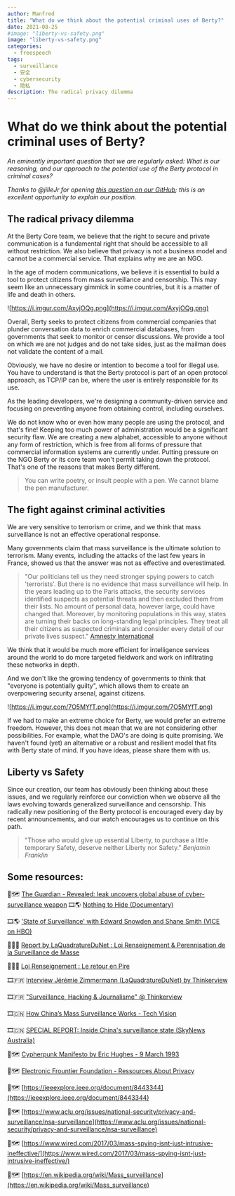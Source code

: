 ```yaml
---
author: Manfred
title: "What do we think about the potential criminal uses of Berty?"
date: 2021-08-25
#image: "liberty-vs-safety.png"
image: "liberty-vs-safety.png"
categories:
  - freespeech
tags:
  - surveillance
  - 安全
  - cybersecurity
  - 隐私
description: The radical privacy dilemma
---
```


# What do we think about the potential criminal uses of Berty?

*An eminently important question that we are regularly asked: What is our reasoning, and our approach to the potential use of the Berty protocol in criminal cases?*

*Thanks to @jilleJr for opening [this question on our GitHub](https://github.com/berty/berty/issues/3421); this is an excellent opportunity to explain our position.*

## The radical privacy dilemma

At the Berty Core team, we believe that the right to secure and private communication is a fundamental right that should be accessible to all without restriction. We also believe that privacy is not a business model and cannot be a commercial service. That explains why we are an NGO.

In the age of modern communications, we believe it is essential to build a tool to protect citizens from mass surveillance and censorship. This may seem like an unnecessary gimmick in some countries, but it is a matter of life and death in others.

![https://i.imgur.com/AxyjOQg.png](https://i.imgur.com/AxyjOQg.png)

Overall, Berty seeks to protect citizens from commercial companies that plunder conversation data to enrich commercial databases, from governments that seek to monitor or censor discussions. We provide a tool on which we are not judges and do not take sides, just as the mailman does not validate the content of a mail.

Obviously, we have no desire or intention to become a tool for illegal use. You have to understand is that the Berty protocol is part of an open protocol approach, as TCP/IP can be, where the user is entirely responsible for its use.

As the leading developers, we're designing a community-driven service and focusing on preventing anyone from obtaining control, including ourselves.

We do not know who or even how many people are using the protocol, and that's fine! Keeping too much power of administration would be a significant security flaw. We are creating a new alphabet, accessible to anyone without any form of restriction, which is free from all forms of pressure that commercial information systems are currently under. Putting pressure on the NGO Berty or its core team won't permit taking down the protocol. That's one of the reasons that makes Berty different.

> You can write poetry, or insult people with a pen. We cannot blame the pen manufacturer.

## The fight against criminal activities

We are very sensitive to terrorism or crime, and we think that mass surveillance is not an effective operational response.

Many governments claim that mass surveillance is the ultimate solution to terrorism. Many events, including the attacks of the last few years in France, showed us that the answer was not as effective and overestimated.

> "Our politicians tell us they need stronger spying powers to catch 'terrorists'. But there is no evidence that mass surveillance will help. In the years leading up to the Paris attacks, the security services identified suspects as potential threats and then excluded them from their lists. No amount of personal data, however large, could have changed that. Moreover, by monitoring populations in this way, states are turning their backs on long-standing legal principles. They treat all their citizens as suspected criminals and consider every detail of our private lives suspect." [Amnesty International](https://www.amnesty.be/campagne/liberte-expression/unfollow-surveillance-masse/article/que-demande-amnesty)

We think that it would be much more efficient for intelligence services around the world to do more targeted fieldwork and work on infiltrating these networks in depth.

And we don't like the growing tendency of governments to think that "everyone is potentially guilty", which allows them to create an overpowering security arsenal, against citizens.

![https://i.imgur.com/7O5MYfT.png](https://i.imgur.com/7O5MYfT.png)

 If we had to make an extreme choice for Berty, we would prefer an extreme freedom. However, this does not mean that we are not considering other possibilities. For example, what the DAO's are doing is quite promising. We haven't found (yet) an alternative or a robust and resilient model that fits with Berty state of mind. If you have ideas, please share them with us.

## Liberty vs Safety

Since our creation, our team has obviously been thinking about these issues, and we regularly reinforce our conviction when we observe all the laws evolving towards generalized surveillance and censorship. This radically new positioning of the Berty protocol is encouraged every day by recent announcements, and our watch encourages us to continue on this path.

> "Those who would give up essential Liberty, to purchase a little temporary Safety, deserve neither Liberty nor Safety." *Benjamin Franklin*


## Some resources:

📖🗺️  [The Guardian - Revealed: leak uncovers global abuse of cyber-surveillance weapon](https://www.theguardian.com/world/2021/jul/18/revealed-leak-uncovers-global-abuse-of-cyber-surveillance-weapon-nso-group-pegasus?CMP=Share_iOSApp_Other) 🎞️🌎 [Nothing to Hide (Documentary)](https://www.youtube.com/watch?v=djbwzEIv7gE)

🎞️🌎 ['State of Surveillance' with Edward Snowden and Shane Smith (VICE on HBO)](https://www.youtube.com/watch?v=ucRWyGKBVzo)

📑🇫🇷 [Report by LaQuadratureDuNet : Loi Renseignement & Perennisation de la Surveillance de Masse](https://www.laquadrature.net/2021/07/01/projet-de-loi-renseignement-perennisation-de-la-surveillance-de-masse/)

📑🇫🇷 [Loi Renseignement : Le retour en Pire](https://www.laquadrature.net/2021/05/27/loi-renseignement-le-retour-en-pire/)

🎞️🇫🇷 [Interview Jérémie Zimmermann (LaQuadratureDuNet) by Thinkerview](https://www.youtube.com/watch?v=Xmy3_QIGOe4)

🎞️🇫🇷 ["Surveillance, Hacking & Journalisme" @ Thinkerview](https://www.youtube.com/watch?v=d4MiF4AWtsw&list=PLnRz6CkWwLlJVro8jfdISzsyPoZckajaW&index=5)

🎞️🇨🇳 [How China’s Mass Surveillance Works - Tech Vision](https://www.youtube.com/watch?v=ZWwzDnq7poQ)

🎞️🇨🇳 [SPECIAL REPORT: Inside China's surveillance state (SkyNews Australia)](https://www.youtube.com/watch?v=Np_C8647mK8)

📖🗺️ [Cypherpunk Manifesto by Eric Hughes - 9 March 1993](https://www.activism.net/cypherpunk/manifesto.html)

📖🗺️ [Electronic Frountier Foundation - Ressources About Privacy](https://www.eff.org/issues/privacy)

📖🗺️ [https://ieeexplore.ieee.org/document/8443344](https://ieeexplore.ieee.org/document/8443344)

📖🗺️ [https://www.aclu.org/issues/national-security/privacy-and-surveillance/nsa-surveillance](https://www.aclu.org/issues/national-security/privacy-and-surveillance/nsa-surveillance)

📖🗺️ [https://www.wired.com/2017/03/mass-spying-isnt-just-intrusive-ineffective/](https://www.wired.com/2017/03/mass-spying-isnt-just-intrusive-ineffective/)

📖🗺️ [https://en.wikipedia.org/wiki/Mass_surveillance](https://en.wikipedia.org/wiki/Mass_surveillance)
